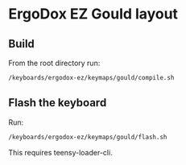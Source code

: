 # ErgoDox EZ Gould layout

## Build
From the root directory run:

```bash
/keyboards/ergodox-ez/keymaps/gould/compile.sh
```

## Flash the keyboard
Run:

```bash
/keyboards/ergodox-ez/keymaps/gould/flash.sh
```

This requires teensy-loader-cli.
